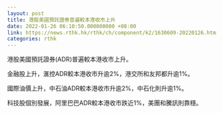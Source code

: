 ```yaml
---
layout: post
title: 港股美國預託證券普遍較本港收市上升
date: 2022-01-26 06:10:50.000000000 +08:00
link: https://news.rthk.hk/rthk/ch/component/k2/1630609-20220126.htm
categories: rthk
---
```


港股美國預託證券(ADR)普遍較本港收市上升。

金融股上升，滙控ADR較本港收市升逾2%，港交所和友邦都升逾1%。

國際油價上升，中石油ADR較本港收市升逾2%，中石化則升逾1%。

科技股個別發展，阿里巴巴ADR較本港收市跌近1%，美團和騰訊則靠穩。
